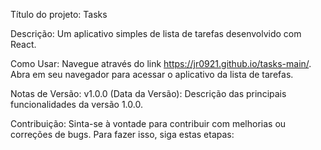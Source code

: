 Título do projeto: Tasks

Descrição: Um aplicativo simples de lista de tarefas desenvolvido com React.

Como Usar: Navegue através do link https://jr0921.github.io/tasks-main/.
Abra em seu navegador para acessar o aplicativo da lista de tarefas.

Notas de Versão: v1.0.0 (Data da Versão): Descrição das principais funcionalidades da versão 1.0.0.

Contribuição:
Sinta-se à vontade para contribuir com melhorias ou correções de bugs. Para fazer isso, siga estas etapas:
